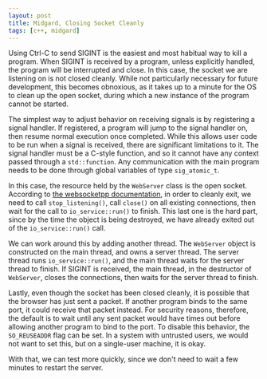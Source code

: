 ```yaml
---
layout: post
title: Midgard, Closing Socket Cleanly
tags: [c++, midgard]
---
```


Using Ctrl-C to send SIGINT is the easiest and most habitual way to
kill a program.  When SIGINT is received by a program, unless
explicitly handled, the program will be interrupted and close.  In
this case, the socket we are listening on is not closed cleanly.
While not particularly necessary for future development, this becomes
obnoxious, as it takes up to a minute for the OS to clean up the open
socket, during which a new instance of the program cannot be started.

The simplest way to adjust behavior on receiving signals is by
registering a signal handler.  If registered, a program will jump to
the signal handler on, then resume normal execution once completed.
While this allows user code to be run when a signal is received, there
are significant limitations to it.  The signal handler must be a
C-style function, and so it cannot have any context passed through a
`std::function`.  Any communication with the main program needs to be
done through global variables of type `sig_atomic_t`.

In this case, the resource held by the `WebServer` class is the open
socket.  According to [the websocketpp
documentation](https://docs.websocketpp.org/faq.html), in order to
cleanly exit, we need to call `stop_listening()`, call `close()` on
all existing connections, then wait for the call to
`io_service::run()` to finish.  This last one is the hard part, since
by the time the object is being destroyed, we have already exited out
of the `io_service::run()` call.

We can work around this by adding another thread.  The `WebServer`
object is constructed on the main thread, and owns a server thread.
The server thread runs `io_service::run()`, and the main thread waits
for the server thread to finish.  If SIGINT is received, the main
thread, in the destructor of `WebServer`, closes the connections, then
waits for the server thread to finish.

Lastly, even though the socket has been closed cleanly, it is possible
that the browser has just sent a packet.  If another program binds to
the same port, it could receive that packet instead.  For security
reasons, therefore, the default is to wait until any sent packet would
have times out before allowing another program to bind to the port.
To disable this behavior, the `SO_REUSEADDR` flag can be set.  In a
system with untrusted users, we would not want to set this, but on a
single-user machine, it is okay.

With that, we can test more quickly, since we don't need to wait a few
minutes to restart the server.